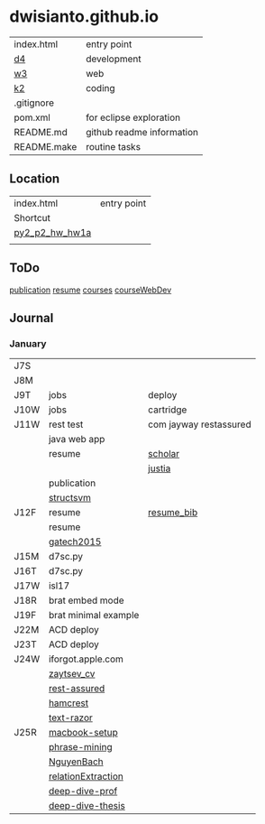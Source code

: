 # dwisianto.github.io

|    |     |
|--- | --- |
| index.html | entry point |
| [d4](d4) | development |
| [w3](w3) | web |
| [k2](k2) | coding |  
| .gitignore | |
| pom.xml    | for eclipse exploration |
| README.md  | github readme information |
| README.make | routine tasks |  

## Location

|    |     |
|--- | --- |
| index.html | entry point |
| Shortcut |  
[py2_p2_hw_hw1a](https://dwisianto.github.io/k2/wk18/wk18core/src/main/py2/p2/hw/hw1a/ ) |
| |



## ToDo

[publication](https://sites.google.com/site/dwisianto/HomeBackup2014/publications)
[resume](docx)
[courses](http://web.engr.illinois.edu/~jianpeng/teaching/CS598_Fall15/index.htm)
[courseWebDev](http://www.umsl.edu/~siegelj/CS4010/)


## Journal

### January

| | | |
|-|-|-|
|J7S  | | |
|J8M  | | |
|J9T  | jobs | deploy |
|J10W | jobs | cartridge |  
|J11W | rest test | com jayway restassured |
|     | java web app | |
|     | resume | [scholar](https://scholar.google.com/citations?user=t4BBr0gAAAAJ&hl=en) |
|     | | [justia](https://patents.justia.com/inventor/dwi-sianto-mansjur_ ) |
|     | publication | |
|     | [structsvm](http://drona.csa.iisc.ernet.in/~shirish/structsvm_sdm.html) |
|J12F | resume  |  [resume_bib](d18/resume/d18.bib.html) |
|     | resume | |
|     | [gatech2015]( https://media.bizj.us/view/img/8481972/georgia-tech-2015-salaries-above-100000.pdf ) |
|J15M | d7sc.py | |
|J16T | d7sc.py | |
|J17W | isl17 | |
|J18R | brat embed mode | |
|J19F | brat minimal example | |
|J22M | ACD deploy | |
|J23T | ACD deploy | |
|J24W | iforgot.apple.com | |
|     | [zaytsev_cv](http://vladimir.io/files/zaytsev-cv-november-2015.pdf) | |
|     | [rest-assured](https://github.com/rest-assured/rest-assured/wiki/Usage) | |
|     | [hamcrest](http://hamcrest.org/) |
|     | [text-razor](https://www.textrazor.com/) |
|J25R | [macbook-setup](http://sourabhbajaj.com/mac-setup/) | |
|     | [phrase-mining](https://shangjingbo1226.github.io/) |
|     | [NguyenBach](http://www.cs.cmu.edu/~nbach/) |
|     | [relationExtraction](http://iesl.cs.umass.edu/riedel/ecml/)|
|     | [deep-dive-prof](https://ds3lab.org/) |
|     | [deep-dive-thesis](https://cs.stanford.edu/people/czhang/zhang.thesis.pdf) | 
